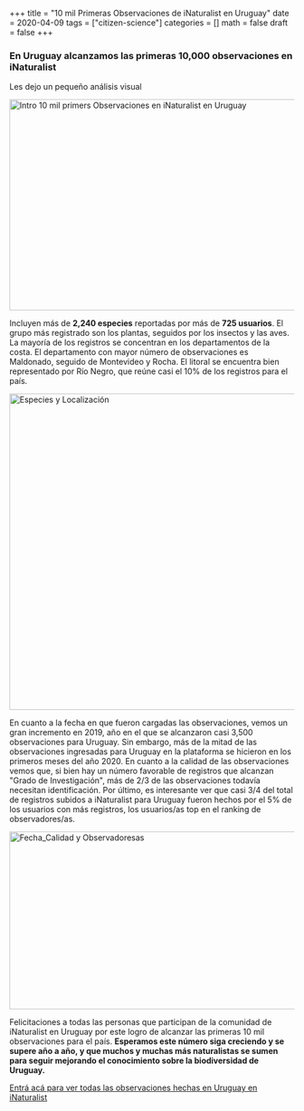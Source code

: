 +++
title = "10 mil Primeras Observaciones de iNaturalist en Uruguay"
date = 2020-04-09
tags = ["citizen-science"]
categories = []
math = false
draft = false
+++

### En Uruguay alcanzamos las primeras **10,000** observaciones en iNaturalist 

Les dejo un pequeño análisis visual  

<a data-flickr-embed="true" href="https://www.flickr.com/photos/biodiversidata/49852815662/in/album-72157709124750472/" title="Intro 10 mil primers Observaciones en iNaturalist en Uruguay"><img src="https://live.staticflickr.com/65535/49852815662_192b34b213_c.jpg" width="800" height="373" alt="Intro 10 mil primers Observaciones en iNaturalist en Uruguay"></a><script async src="//embedr.flickr.com/assets/client-code.js" charset="utf-8"></script>


Incluyen más de **2,240 especies** reportadas por más de **725 usuarios**. El grupo más registrado son los plantas, seguidos por los insectos y las aves. La mayoría de los registros se concentran en los departamentos de la costa. El departamento con mayor número de observaciones es Maldonado, seguido de Montevideo y Rocha. El litoral se encuentra bien representado por Río Negro, que reúne casi el 10% de los registros para el país.

<a data-flickr-embed="true" href="https://www.flickr.com/photos/biodiversidata/49751166323/in/album-72157709124750472/" title="Especies y Localización"><img src="https://live.staticflickr.com/65535/49751166323_222eeee4a9_c.jpg" width="800" height="559" alt="Especies y Localización"></a><script async src="//embedr.flickr.com/assets/client-code.js" charset="utf-8"></script>


En cuanto a la fecha en que fueron cargadas las observaciones, vemos un gran incremento en 2019, año en el que se alcanzaron casi 3,500 observaciones para Uruguay. Sin embargo, más de la mitad de las observaciones ingresadas para Uruguay en la plataforma se hicieron en los primeros meses del año 2020. En cuanto a la calidad de las observaciones vemos que, si bien hay un número favorable de registros que alcanzan "Grado de Investigación", más de 2/3 de las observaciones todavía necesitan identificación. Por último, es interesante ver que casi 3/4 del total de registros subidos a iNaturalist para Uruguay fueron hechos por el 5% de los usuarios con más registros, los usuarios/as top en el ranking de observadores/as.


<a data-flickr-embed="true" href="https://www.flickr.com/photos/biodiversidata/49751702596/in/album-72157709124750472/" title="Fecha_Calidad y Observadoresas"><img src="https://live.staticflickr.com/65535/49751702596_8b558ba4e5_c.jpg" width="800" height="314" alt="Fecha_Calidad y Observadoresas"></a><script async src="//embedr.flickr.com/assets/client-code.js" charset="utf-8"></script>

Felicitaciones a todas las personas que participan de la comunidad de iNaturalist en Uruguay por este logro de alcanzar las primeras 10 mil observaciones para el país. **Esperamos este número siga creciendo y se supere año a año, y que muchos y muchas más naturalistas se sumen para seguir mejorando el conocimiento sobre la biodiversidad de Uruguay.**


[Entrá acá para ver todas las observaciones hechas en Uruguay en iNaturalist](https://www.inaturalist.org/observations?place_id=7259&subview=grid)